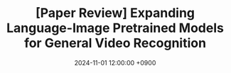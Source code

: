 ---
title: "[Paper Review] Expanding Language-Image Pretrained Models for General Video Recognition"
date: 2024-11-01 12:00:00 +0900
categories: ["Paper Review", "Text-Supervised"]
tags: ["paper review", "xclip", "video"]
use_math: true
---